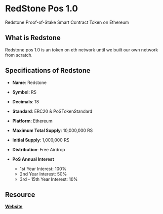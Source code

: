 # RedStone Pos 1.0
Redstone Proof-of-Stake Smart Contract Token on Ethereum

## What is Redstone
Redstone pos 1.0 is an token on eth network until we built our own network from scratch. 

## Specifications of Redstone
* **Name**: Redstone
* **Symbol**: RS
* **Decimals**: 18
* **Standard**: ERC20 & PoSTokenStandard
* **Platform**: Ethereum
* **Maximum Total Supply**: 10,000,000 RS
* **Initial Supply**: 1,000,000 RS
* **Distribution**: Free Airdrop

* **PoS Annual Interest**
  + 1st Year Interest: 100%
  + 2nd Year Interest: 50%
  + 3rd - 15th Year Interest: 10%

## Resource
**[Website](http://redstone.crypto.ba/)**
